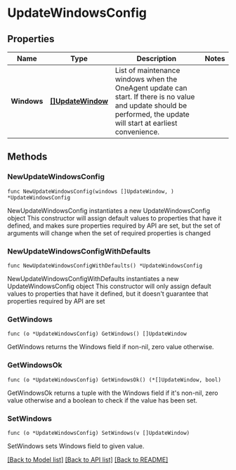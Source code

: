 # UpdateWindowsConfig

## Properties

Name | Type | Description | Notes
------------ | ------------- | ------------- | -------------
**Windows** | [**[]UpdateWindow**](UpdateWindow.md) | List of maintenance windows when the OneAgent update can start. If there is no value and update should be performed, the update will start at earliest convenience. | 

## Methods

### NewUpdateWindowsConfig

`func NewUpdateWindowsConfig(windows []UpdateWindow, ) *UpdateWindowsConfig`

NewUpdateWindowsConfig instantiates a new UpdateWindowsConfig object
This constructor will assign default values to properties that have it defined,
and makes sure properties required by API are set, but the set of arguments
will change when the set of required properties is changed

### NewUpdateWindowsConfigWithDefaults

`func NewUpdateWindowsConfigWithDefaults() *UpdateWindowsConfig`

NewUpdateWindowsConfigWithDefaults instantiates a new UpdateWindowsConfig object
This constructor will only assign default values to properties that have it defined,
but it doesn't guarantee that properties required by API are set

### GetWindows

`func (o *UpdateWindowsConfig) GetWindows() []UpdateWindow`

GetWindows returns the Windows field if non-nil, zero value otherwise.

### GetWindowsOk

`func (o *UpdateWindowsConfig) GetWindowsOk() (*[]UpdateWindow, bool)`

GetWindowsOk returns a tuple with the Windows field if it's non-nil, zero value otherwise
and a boolean to check if the value has been set.

### SetWindows

`func (o *UpdateWindowsConfig) SetWindows(v []UpdateWindow)`

SetWindows sets Windows field to given value.



[[Back to Model list]](../README.md#documentation-for-models) [[Back to API list]](../README.md#documentation-for-api-endpoints) [[Back to README]](../README.md)


